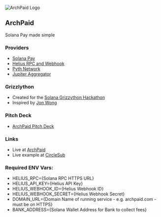 ![ArchPaid Logo](https://archpaid.com/images/archpaid.png)

## ArchPaid

Solana Pay made simple

### Providers
* [Solana Pay](https://solanapay.com)
* [Helius RPC and Webhook](https://helius.xyz)
* [Pyth Network](https://pyth.network)
* [Jupiter Aggregator](https://jup.ag)

### Grizzlython
* Created for the [Solana Grizzython Hackathon](https://solana.com/grizzlython)
* Inspired by [Jon Wong](https://build.superteam.fun/article/build-a-webhook-service-for-solana-pay)

### Pitch Deck
* [ArchPaid Pitch Deck](https://www.canva.com/design/DAFb850S5Ho/xr63Lzlgi-rrxIgGx5Q5Ew/view?utm_content=DAFb850S5Ho&utm_campaign=designshare&utm_medium=link2&utm_source=sharebutton)

### Links
* Live at [ArchPaid](https://archpaid.com)
* Live example at [CircleSub](https://circlesub.com/tip/komdodx)

### Required ENV Vars:
* HELIUS_RPC={Solana RPC HTTPS URL}
* HELIUS_API_KEY={Helius API Key}
* HELIUS_WEBHOOK_ID={Helius Webhook ID}
* HELIUS_WEBHOOK_SECRET={Helius Webhook Secret}
* DOMAIN_URL={Domain Name of running service - e.g. archpaid.com - must be on HTTPS}
* BANK_ADDRESS={Solana Wallet Address for Bank to collect fees}
